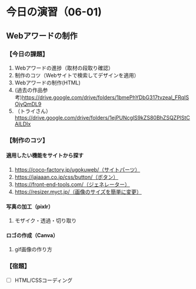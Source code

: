 # 今日の演習（06-01)

## Webアワードの制作

### **【今日の課題】**

  1. Webアワードの進捗（取材の段取り確認）
  2. 制作のコツ（Webサイトで検索してデザインを適用）
  3. Webアワードの制作(HTML)
  4. (過去の作品参考)https://drive.google.com/drive/folders/1bmePhYDbG317tvzeal_FRqISOjyQmDL9
  5. （トライさん）https://drive.google.com/drive/folders/1ejPUNcglS9kZS80BhZSQZPlStCAILDIx

### **【制作のコツ】**

#### 適用したい機能をサイトから探す

  1. https://coco-factory.jp/ugokuweb/（サイトパーツ）
  2. https://jajaaan.co.jp/css/button/（ボタン）
  3. https://front-end-tools.com/（ジェネレーター）
  4. https://resizer.myct.jp/（画像のサイズを簡単に変更）

#### 写真の加工（pixlr）

  1. モザイク・透過・切り取り

#### ロゴの作成（Canva）

  1. gif画像の作り方

### **【宿題】**

- [ ] HTML/CSSコーディング
